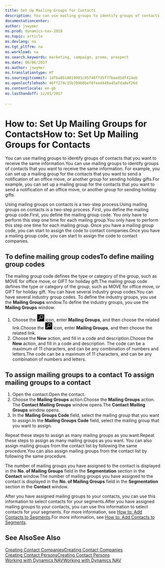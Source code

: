 ```yaml
---
title: Set Up Mailing Groups for Contacts
description: You can use mailing groups to identify groups of contacts that you want to receive the same information, for example, for a marketing campaign or promo.
documentationcenter: 
author: jswymer
ms.prod: dynamics-nav-2018
ms.topic: article
ms.devlang: na
ms.tgt_pltfrm: na
ms.workload: na
ms.search.keywords: marketing, campaign, promo, prospect
ms.date: 06/06/2017
ms.author: jswymer
ms.translationtype: HT
ms.sourcegitcommit: 1dfba8b14019991c95f40ffd5f7fbaed5df414eb
ms.openlocfilehash: 46ff274c15b709b0bef0feed449a45afda8ef26d
ms.contentlocale: en-gb
ms.lasthandoff: 12/01/2017

---
```

# <a name="how-to-set-up-mailing-groups-for-contacts"></a><span data-ttu-id="6bc94-103">How to: Set Up Mailing Groups for Contacts</span><span class="sxs-lookup"><span data-stu-id="6bc94-103">How to: Set Up Mailing Groups for Contacts</span></span>
<span data-ttu-id="6bc94-104">You can use mailing groups to identify groups of contacts that you want to receive the same information.</span><span class="sxs-lookup"><span data-stu-id="6bc94-104">You can use mailing groups to identify groups of contacts that you want to receive the same information.</span></span> <span data-ttu-id="6bc94-105">For example, you can set up a mailing group for the contacts that you want to send a notification of an office move, or another group for sending holiday gifts.</span><span class="sxs-lookup"><span data-stu-id="6bc94-105">For example, you can set up a mailing group for the contacts that you want to send a notification of an office move, or another group for sending holiday gifts.</span></span>

<span data-ttu-id="6bc94-106">Using mailing groups on contacts is a two-step process.</span><span class="sxs-lookup"><span data-stu-id="6bc94-106">Using mailing groups on contacts is a two-step process.</span></span> <span data-ttu-id="6bc94-107">First, you define the mailing group code.</span><span class="sxs-lookup"><span data-stu-id="6bc94-107">First, you define the mailing group code.</span></span> <span data-ttu-id="6bc94-108">You only have to perform this step one time for each mailing group.</span><span class="sxs-lookup"><span data-stu-id="6bc94-108">You only have to perform this step one time for each mailing group.</span></span> <span data-ttu-id="6bc94-109">Once you have a mailing group code, you can start to assign the code to contact companies.</span><span class="sxs-lookup"><span data-stu-id="6bc94-109">Once you have a mailing group code, you can start to assign the code to contact companies.</span></span>

## <a name="to-define-mailing-group-codes"></a><span data-ttu-id="6bc94-110">To define mailing group codes</span><span class="sxs-lookup"><span data-stu-id="6bc94-110">To define mailing group codes</span></span>
<span data-ttu-id="6bc94-111">The mailing group code defines the type or category of the group, such as MOVE for office move, or GIFT for holiday gift.</span><span class="sxs-lookup"><span data-stu-id="6bc94-111">The mailing group code defines the type or category of the group, such as MOVE for office move, or GIFT for holiday gift.</span></span> <span data-ttu-id="6bc94-112">You can have several industry group codes.</span><span class="sxs-lookup"><span data-stu-id="6bc94-112">You can have several industry group codes.</span></span> <span data-ttu-id="6bc94-113">To define the industry groups, you use the **Mailing Groups** window.</span><span class="sxs-lookup"><span data-stu-id="6bc94-113">To define the industry groups, you use the **Mailing Groups** window.</span></span>

1. <span data-ttu-id="6bc94-114">Choose the ![Search for Page or Report](media/ui-search/search_small.png "Search for Page or Report icon") icon, enter **Mailing Groups**, and then choose the related link.</span><span class="sxs-lookup"><span data-stu-id="6bc94-114">Choose the ![Search for Page or Report](media/ui-search/search_small.png "Search for Page or Report icon") icon, enter **Mailing Groups**, and then choose the related link.</span></span>
2. <span data-ttu-id="6bc94-115">Choose the **New** action, and fill in a code and description.</span><span class="sxs-lookup"><span data-stu-id="6bc94-115">Choose the **New** action, and fill in a code and description.</span></span> <span data-ttu-id="6bc94-116">The code can be a maximum of 11 characters, and can be any combination of numbers and letters.</span><span class="sxs-lookup"><span data-stu-id="6bc94-116">The code can be a maximum of 11 characters, and can be any combination of numbers and letters.</span></span>

## <span data-ttu-id="6bc94-117"><a name="AssignMailGroupContact"></a> To assign mailing groups to a contact</span><span class="sxs-lookup"><span data-stu-id="6bc94-117"><a name="AssignMailGroupContact"></a> To assign mailing groups to a contact</span></span>
1. <span data-ttu-id="6bc94-118">Open the contact.</span><span class="sxs-lookup"><span data-stu-id="6bc94-118">Open the contact.</span></span>
2. <span data-ttu-id="6bc94-119">Choose the **Mailing Groups** action.</span><span class="sxs-lookup"><span data-stu-id="6bc94-119">Choose the **Mailing Groups** action.</span></span> <span data-ttu-id="6bc94-120">The **Contact Mailing Groups** window opens.</span><span class="sxs-lookup"><span data-stu-id="6bc94-120">The **Contact Mailing Groups** window opens.</span></span>
3. <span data-ttu-id="6bc94-121">In the **Mailing Groups Code** field, select the mailing group that you want to assign.</span><span class="sxs-lookup"><span data-stu-id="6bc94-121">In the **Mailing Groups Code** field, select the mailing group that you want to assign.</span></span>

<span data-ttu-id="6bc94-122">Repeat these steps to assign as many mailing groups as you want.</span><span class="sxs-lookup"><span data-stu-id="6bc94-122">Repeat these steps to assign as many mailing groups as you want.</span></span> <span data-ttu-id="6bc94-123">You can also assign mailing groups from the contact list by following the same procedure.</span><span class="sxs-lookup"><span data-stu-id="6bc94-123">You can also assign mailing groups from the contact list by following the same procedure.</span></span>

<span data-ttu-id="6bc94-124">The number of mailing groups you have assigned to the contact is displayed in the **No. of Mailing Groups** field in the **Segmentation** section in the **Contact** window.</span><span class="sxs-lookup"><span data-stu-id="6bc94-124">The number of mailing groups you have assigned to the contact is displayed in the **No. of Mailing Groups** field in the **Segmentation** section in the **Contact** window.</span></span>

<span data-ttu-id="6bc94-125">After you have assigned mailing groups to your contacts, you can use this information to select contacts for your segments.</span><span class="sxs-lookup"><span data-stu-id="6bc94-125">After you have assigned mailing groups to your contacts, you can use this information to select contacts for your segments.</span></span> <span data-ttu-id="6bc94-126">For more information, see [How to: Add Contacts to Segments](marketing-add-contact-segment.md).</span><span class="sxs-lookup"><span data-stu-id="6bc94-126">For more information, see [How to: Add Contacts to Segments](marketing-add-contact-segment.md).</span></span>

## <a name="see-also"></a><span data-ttu-id="6bc94-127">See Also</span><span class="sxs-lookup"><span data-stu-id="6bc94-127">See Also</span></span>
[<span data-ttu-id="6bc94-128">Creating Contact Companies</span><span class="sxs-lookup"><span data-stu-id="6bc94-128">Creating Contact Companies</span></span>](marketing-create-contact-companies.md)  
[<span data-ttu-id="6bc94-129">Creating Contact Persons</span><span class="sxs-lookup"><span data-stu-id="6bc94-129">Creating Contact Persons</span></span>](marketing-create-contact-persons.md)  
[<span data-ttu-id="6bc94-130">Working with Dynamics NAV</span><span class="sxs-lookup"><span data-stu-id="6bc94-130">Working with Dynamics NAV</span></span>](ui-work-product.md)

